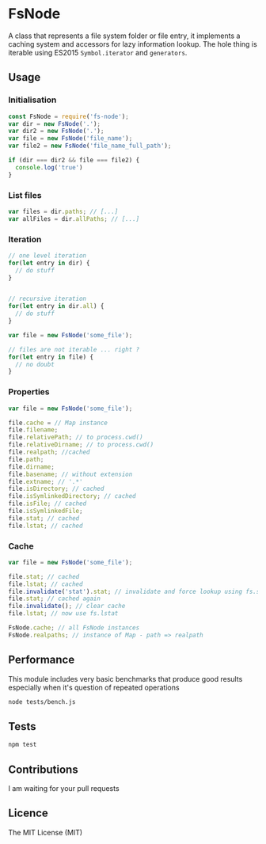 # FsNode

A class that represents a file system folder or file entry,
it implements a caching system and accessors for lazy information lookup.
The hole thing is iterable using ES2015 `Symbol.iterator` and `generators`.

## Usage

### Initialisation

```js
const FsNode = require('fs-node');
var dir = new FsNode('.');
var dir2 = new FsNode('.');
var file = new FsNode('file_name');
var file2 = new FsNode('file_name_full_path');

if (dir === dir2 && file === file2) {
  console.log('true')
}

```

### List files

```js
var files = dir.paths; // [...]
var allFiles = dir.allPaths; // [...]
```

### Iteration

```js
// one level iteration
for(let entry in dir) {
  // do stuff
}


// recursive iteration
for(let entry in dir.all) {
  // do stuff
}

var file = new FsNode('some_file');

// files are not iterable ... right ?
for(let entry in file) {
  // no doubt
}

```

### Properties

```js
var file = new FsNode('some_file');

file.cache = // Map instance
file.filename;
file.relativePath; // to process.cwd()
file.relativeDirname; // to process.cwd()
file.realpath; //cached
file.path;
file.dirname;
file.basename; // without extension
file.extname; // '.*'
file.isDirectory; // cached
file.isSymlinkedDirectory; // cached
file.isFile; // cached
file.isSymlinkedFile;
file.stat; // cached
file.lstat; // cached
```

### Cache

```js
var file = new FsNode('some_file');

file.stat; // cached
file.lstat; // cached
file.invalidate('stat').stat; // invalidate and force lookup using fs.stat
file.stat; // cached again
file.invalidate(); // clear cache
file.lstat; // now use fs.lstat

FsNode.cache; // all FsNode instances
FsNode.realpaths; // instance of Map - path => realpath
```

## Performance

This module includes very basic benchmarks that produce good results
especially when it's question of repeated operations

```sh
node tests/bench.js
```

## Tests

```sh
npm test
```

## Contributions

I am waiting for your pull requests

## Licence

The MIT License (MIT)
